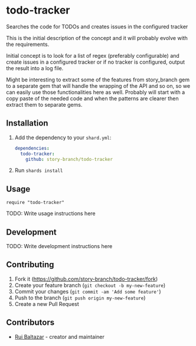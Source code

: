 # todo-tracker

Searches the code for TODOs and creates issues in the configured tracker

This is the initial description of the concept and it will probably evolve with
the requirements.

Initial concept is to look for a list of regex (preferably configurable) and
create issues in a configured tracker or if no tracker is configured, output the
result into a log file.

Might be interesting to extract some of the features from story_branch gem to a
separate gem that will handle the wrapping of the API and so on, so we can
easily use those functionalities here as well. Probably will start with a copy
paste of the needed code and when the patterns are clearer then extract them to
separate gems.

## Installation

1. Add the dependency to your `shard.yml`:

   ```yaml
   dependencies:
     todo-tracker:
       github: story-branch/todo-tracker
   ```

2. Run `shards install`

## Usage

```crystal
require "todo-tracker"
```

TODO: Write usage instructions here

## Development

TODO: Write development instructions here

## Contributing

1. Fork it (<https://github.com/story-branch/todo-tracker/fork>)
2. Create your feature branch (`git checkout -b my-new-feature`)
3. Commit your changes (`git commit -am 'Add some feature'`)
4. Push to the branch (`git push origin my-new-feature`)
5. Create a new Pull Request

## Contributors

- [Rui Baltazar](https://github.com/rpbaltazar) - creator and maintainer
